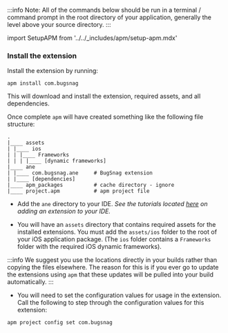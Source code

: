 


:::info 
Note: All of the commands below should be run in a terminal / command prompt in the root directory of your application, generally the level above your source directory.
:::

import SetupAPM from '../../_includes/apm/setup-apm.mdx'

<SetupAPM />


### Install the extension 

Install the extension by running: 

```
apm install com.bugsnag
```

This will download and install the extension, required assets, and all dependencies.

Once complete `apm` will have created something like the following file structure: 

```
.
|____ assets
| |____ ios 
| | |____ Frameworks
| | | |____ [dynamic frameworks]
|____ ane
| |____ com.bugsnag.ane     # BugSnag extension
| |____ [dependencies]
|____ apm_packages			# cache directory - ignore
|____ project.apm			# apm project file
```

- Add the `ane` directory to your IDE. *See the tutorials located [here](/docs/tutorials/getting-started) on adding an extension to your IDE.*

- You will have an `assets` directory that contains required assets for the installed extensions. You must add the `assets/ios` folder to the root of your iOS application package. (The `ios` folder contains a `Frameworks` folder with the required iOS dynamic frameworks). 


:::info
We suggest you use the locations directly in your builds rather than copying the files elsewhere. The reason for this is if you ever go to update the extensions using `apm` that these updates will be pulled into your build automatically.
:::


- You will need to set the configuration values for usage in the extension. Call the following to step through the configuration values for this extension:

```
apm project config set com.bugsnag
```

